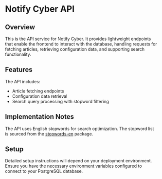 # Notify Cyber API

## Overview

This is the API service for Notify Cyber. It provides lightweight endpoints that enable the frontend to interact with the database, handling requests for fetching articles, retrieving configuration data, and supporting search functionality.

## Features

The API includes:

- Article fetching endpoints
- Configuration data retrieval
- Search query processing with stopword filtering

## Implementation Notes

The API uses English stopwords for search optimization. The stopword list is sourced from the [stopwords-en](https://github.com/interup/stopwords-en) package.

## Setup

Detailed setup instructions will depend on your deployment environment. Ensure you have the necessary environment variables configured to connect to your PostgreSQL database.
